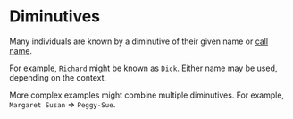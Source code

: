 Diminutives
===========

Many individuals are known by a diminutive of their given name or [call name](call-name.md).

For example, `Richard` might be known as `Dick`.  Either name may be used, depending on the context.

More complex examples might combine multiple diminutives.  For example, `Margaret Susan` => `Peggy-Sue`.
